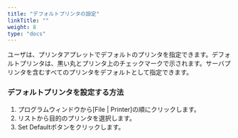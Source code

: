 ```yaml
---
title: "デフォルトプリンタの設定"
linkTitle: ""
weight: 8
type: "docs"
---
```


ユーザは、プリンタアプレットでデフォルトのプリンタを指定できます。デフォルトプリンタは、黒い丸とプリンタ上のチェックマークで示されます。サーバプリンタを含むすべてのプリンタをデフォルトとして指定できます。

### デフォルトプリンタを設定する方法

1. プログラムウィンドウから[File | Printer]の順にクリックします。
2. リストから目的のプリンタを選択します。
3. Set Defaultボタンをクリックします。